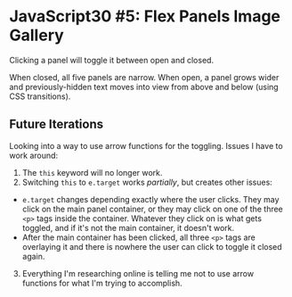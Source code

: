 # JavaScript30 #5: Flex Panels Image Gallery

Clicking a panel will toggle it between open and closed.

When closed, all five panels are narrow. When open, a panel grows wider and previously-hidden text moves into view from above and below (using CSS transitions).


## Future Iterations

Looking into a way to use arrow functions for the toggling. Issues I have to work around:

1. The `this` keyword will no longer work.
2. Switching `this` to `e.target` works *partially*, but creates other issues:
  - `e.target` changes depending exactly where the user clicks. They may click on the main panel container, or they may click on one of the three `<p>` tags inside the container. Whatever they click on is what gets toggled, and if it's not the main container, it doesn't work.
  - After the main container has been clicked, all three `<p>` tags are overlaying it and there is nowhere the user can click to toggle it closed again.
3. Everything I'm researching online is telling me not to use arrow functions for what I'm trying to accomplish.